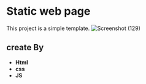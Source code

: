 # Static web page
This project is a simple template.
![Screenshot (129)](https://github.com/user-attachments/assets/2bd93429-815e-45f9-885a-0a53a5d6a5a7)

## create By
- **Html**
- **css**
- **JS**
